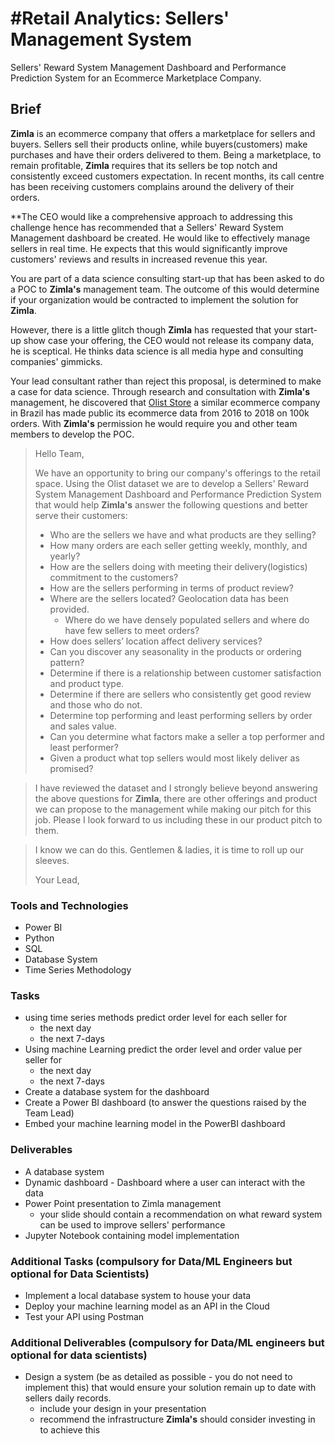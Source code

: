 # #Retail Analytics: Sellers' Management System
Sellers' Reward System Management Dashboard and Performance Prediction System for an Ecommerce Marketplace Company.

## Brief
<strong>Zimla</strong> is an ecommerce company that offers a marketplace for sellers and buyers.  Sellers sell their products online, while buyers(customers) make purchases and have their orders delivered to them. Being a marketplace, to remain profitable, <strong>Zimla</strong> requires that its sellers be top notch and consistently exceed customers expectation. In recent months, its  call centre has  been receiving customers complains around the delivery of their orders. 

**The CEO would like a comprehensive approach to addressing this challenge hence has recommended that a Sellers' Reward System Management dashboard be created.  He would like  to effectively manage sellers  in real time. He expects that this would  significantly improve customers' reviews and results in increased revenue this  year.

You are part of a data science consulting start-up that  has been  asked to do a POC to <strong>Zimla's</strong> management team. The outcome of this would determine if your organization would be contracted to implement  the solution for <strong>Zimla</strong>. 

However, there is a little glitch though <strong>Zimla</strong> has  requested that your start-up show case your offering, the CEO would not release its company data, he is sceptical. He thinks data science is all media hype and consulting companies' gimmicks.

Your lead consultant rather than reject this proposal, is determined to make a case for data science.  Through research and consultation with  <strong>Zimla's</strong>  management, he discovered that [Olist Store](https://olist.com/) a similar ecommerce company in Brazil  has made public its ecommerce data from 2016 to 2018 on  100k orders.  With <strong>Zimla's</strong>  permission he would require you and other team members to develop the POC.

> Hello Team,
> 
> We have an opportunity to bring our company's offerings to the retail space. Using the Olist dataset we are to develop a Sellers' Reward System Management Dashboard and Performance Prediction System that would help <strong>Zimla's</strong>  answer the following questions and better serve their customers:
>
> - Who are the sellers we have and what products are they selling?
> - How many orders are each seller getting weekly, monthly, and yearly?
> -	How are the sellers doing with meeting their delivery(logistics) commitment to the customers?
> -	How are the sellers performing in terms of product review?
> -	Where are the sellers located? Geolocation data has been provided.
>   - Where do we have densely populated sellers and where do have few sellers to meet orders?
> -	How does sellers’ location affect delivery services?
> -	Can you discover any seasonality in the products or ordering pattern?
> -	Determine if there is a relationship between customer satisfaction and product type.
> -	Determine if there are sellers who consistently get good review and those who do not.
> -	Determine top performing and least performing sellers by order and sales value.
> -	Can you determine what factors make a seller a top performer and least performer?
> -	Given a product what top sellers would most likely deliver as promised?


>
> I have reviewed the dataset and I strongly believe beyond answering the above questions  for <strong>Zimla</strong>, there are other offerings and product we can propose to the management while making our pitch for this job.  Please I look forward to us including these in our product pitch to them.  

> I know we can do this. Gentlemen & ladies,  it is time to roll up our sleeves. 
>
> Your Lead,

### Tools and Technologies
- Power BI
- Python
- SQL
- Database System 
- Time Series Methodology

### Tasks
- using time series methods predict  order level for each seller for 
  - the next day
  - the next 7-days 
- Using machine Learning  predict the order level and order value per seller for 
  - the next day
  - the next 7-days 
- Create a database system  for the dashboard
- Create a Power BI dashboard (to answer the questions raised by the Team Lead)
- Embed your machine learning model in the PowerBI dashboard

### Deliverables
- A  database system
- Dynamic dashboard - Dashboard where a user can interact with the data
- Power Point presentation to Zimla management
  - your slide should contain a recommendation on what reward system can be used to improve sellers' performance
- Jupyter Notebook containing model implementation

### Additional Tasks (compulsory for Data/ML Engineers but optional for Data Scientists)

- Implement a local database system to house your data 
- Deploy your machine learning model as an API in the Cloud
- Test your API using Postman


### Additional Deliverables (compulsory for Data/ML engineers but optional for data scientists)
- Design a system (be as detailed as possible - you do not need to implement this) that would ensure your solution remain up to date with sellers daily records.
  - include your design in your presentation
  - recommend the infrastructure <strong>Zimla's</strong>  should consider investing in to achieve this



